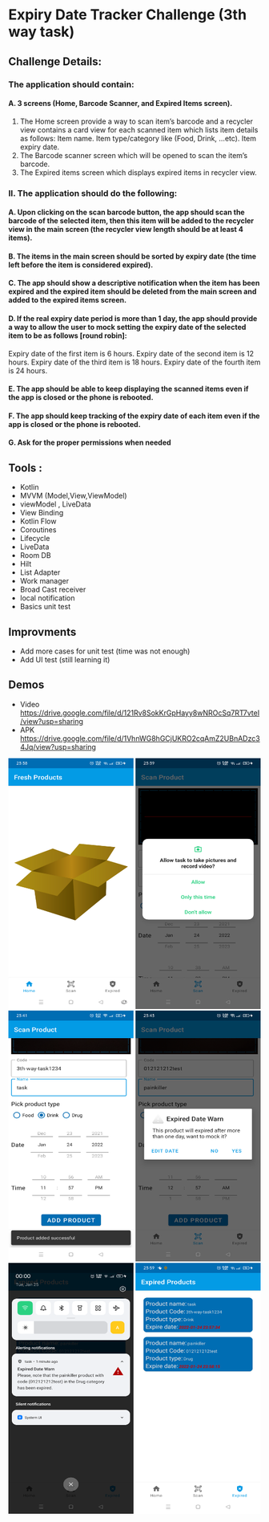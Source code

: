 # Expiry Date Tracker Challenge (3th way task)

## Challenge Details:
### The application should contain:
#### A. 3 screens (Home, Barcode Scanner, and Expired Items screen).
1) The Home screen provide a way to scan item’s barcode and a recycler view contains a card view for each scanned item which lists item details as follows:
Item name.
Item type/category like (Food, Drink, …etc).
Item expiry date.
2) The Barcode scanner screen which will be opened to scan the item’s barcode.
3) The Expired items screen which displays expired items in recycler view.
### II. The application should do the following:
#### A. Upon clicking on the scan barcode button, the app should scan the barcode of the selected item, then this item will be added to the recycler view in the main screen (the recycler view length should be at least 4 items).
#### B. The items in the main screen should be sorted by expiry date (the time left before the item is considered expired).
#### C. The app should show a descriptive notification when the item has been expired and the expired item should be deleted from the main screen and added to the expired items screen.
#### D. If the real expiry date period is more than 1 day, the app should provide a way to allow the user to mock setting the expiry date of the selected item to be as follows [round robin]:
Expiry date of the first item is 6 hours.
Expiry date of the second item is 12 hours.
Expiry date of the third item is 18 hours.
Expiry date of the fourth item is 24 hours.
#### E. The app should be able to keep displaying the scanned items even if the app is closed or the phone is rebooted.
#### F. The app should keep tracking of the expiry date of each item even if the app is closed or the phone is rebooted.
#### G. Ask for the proper permissions when needed

## Tools :       
* Kotlin 
* MVVM (Model,View,ViewModel)
* viewModel , LiveData
* View Binding
* Kotlin Flow 
* Coroutines
* Lifecycle
* LiveData
* Room DB
* Hilt
* List Adapter
* Work manager
* Broad Cast receiver
* local notification
* Basics unit test


## Improvments
* Add more cases for unit test (time was not enough)
* Add UI test (still learning it)

## Demos
* Video https://drive.google.com/file/d/121Rv8SokKrGpHayy8wNROcSq7RT7vteI/view?usp=sharing
* APK https://drive.google.com/file/d/1VhnWG8hGCjUKRO2cqAmZ2UBnADzc34Jq/view?usp=sharing

<img src="/Images/1.png" width=250 height=500  title=""> <img src="/Images/2.png" width=250 height=500 title="" > <img src="/Images/3.png" width=250 height=500  title=""> 
<img src="/Images/4.png" width=250 height=500 title=""> <img src="/Images/5.png" width=250 height=500 title=""> <img src="/Images/6.png" width=250 height=500 title="">

